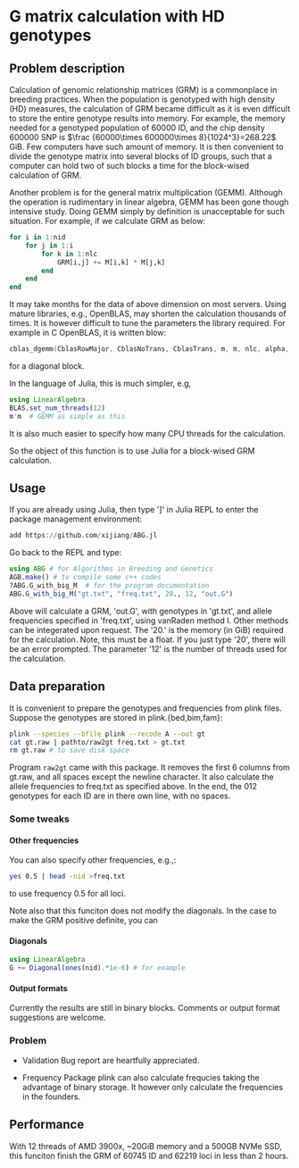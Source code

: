 # G matrix calculation with HD genotypes

## Problem description
Calculation of genomic relationship matrices (GRM) is a commonplace in breeding practices.
When the population is genotyped with high density (HD) measures, the calculation of GRM became difficult as it is even difficult to store the entire genotype results into memory.
For example, the memory needed for a genotyped population of 60000 ID, and the chip density 600000 SNP is $\frac {60000\times 600000\times 8}{1024^3}=268.22$ GiB.
Few computers have such amount of memory.
It is then convenient to divide the genotype matrix into several blocks of ID groups, such that a computer can hold two of such blocks a time for the block-wised calculation of GRM.

Another problem is for the general matrix multiplication (GEMM).
Although the operation is rudimentary in linear algebra, GEMM has been gone though intensive study.
Doing GEMM simply by definition is unacceptable for such situation.
For example, if we calculate GRM as below:

```julia
for i in 1:nid
	for j in 1:i
		for k in 1:nlc
			GRM[i,j] += M[i,k] * M[j,k]
		end
	end
end
```

It may take months for the data of above dimension on most servers.
Using mature libraries, e.g., OpenBLAS, may shorten the calculation thousands of times.
It is however difficult to tune the parameters the library required.
For example in C OpenBLAS, it is written blow:

```C
cblas_dgemm(CblasRowMajor, CblasNoTrans, CblasTrans, m, m, nlc, alpha, &mi[0], nlc, &mi[0], nlc, beta, &gblk[0], m);
```

for a diagonal block.

In the language of Julia, this is much simpler, e.g,

```julia
using LinearAlgebra 
BLAS.set_num_threads(12)
m'm  # GEMM as simple as this
```

It is also much easier to specify how many CPU threads for the calculation.

So the object of this function is to use Julia for a block-wised GRM calculation.

## Usage
If you are already using Julia, then type ']' in Julia REPL to enter the package management environment:
```julia
add https://github.com/xijiang/ABG.jl
```
Go back to the REPL and type:

```julia
using ABG # for Algorithms in Breeding and Genetics
AGB.make() # to compile some c++ codes
?ABG.G_with_big_M  # for the program documentation
ABG.G_with_big_M("gt.txt", "freq.txt", 20., 12, "out.G")
```

Above will calculate a GRM, 'out.G', with genotypes in 'gt.txt', and allele frequencies specified in 'freq.txt', using vanRaden method I.
Other methods can be integerated upon request.
The '20.' is the memory (in GiB) required for the calculation.
Note, this must be a float.
If you just type '20', there will be an error prompted.
The parameter '12' is the number of threads used for the calculation.

## Data preparation
It is convenient to prepare the genotypes and frequencies from plink files.
Suppose the genotypes are stored in plink.{bed,bim,fam}:

```bash
plink --species --bfile plink --recode A --out gt
cat gt.raw | pathto/raw2gt freq.txt > gt.txt
rm gt.raw # to save disk space
```

Program `raw2gt` came with this package.
It removes the first 6 columns from gt.raw, and all spaces except the newline character.
It also calculate the allele frequencies to freq.txt as specified above.
In the end, the 012 genotypes for each ID are in there own line, with no spaces.

### Some tweaks
#### Other frequencies
You can also specify other frequencies, e.g.,:

```bash
yes 0.5 | head -nid >freq.txt
```

to use frequency 0.5 for all loci.

Note also that this funciton does not modify the diagonals.
In the case to make the GRM positive definite, you can
#### Diagonals

```julia
using LinearAlgebra
G += Diagonal(ones(nid).*1e-6) # for example
```

#### Output formats
Currently the results are still in binary blocks.
Comments or output format suggestions are welcome.

### Problem
- Validation
Bug report are heartfully appreciated.

- Frequency
Package plink can also calculate frequcies taking the advantage of binary storage. 
It however only calculate the frequencies in the founders.

## Performance
With 12 threads of AMD 3900x, ~20GiB memory and a 500GB NVMe SSD, this funciton finish the GRM of 60745 ID and 62219 loci in less than 2 hours.